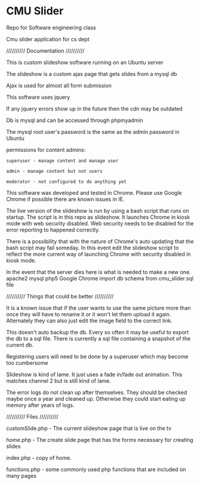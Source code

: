 # CMU Slider

Repo for Software engineering class

Cmu slider application for cs dept

////////// Documentation //////////


This is custom slideshow software running on an Ubuntu server

The slideshow is a custom ajax page that gets slides from a mysql db

Ajax is used for almost all form submission

This software uses jquery

If any jquery errors show up in the future then the cdn may be outdated

Db is mysql and can be accessed through phpmyadmin

The mysql root user's password is the same as the admin password in Ubuntu

permissions for content admins:
	
	superuser - manage content and manage user

	admin - manage content but not users

	moderator - not configured to do anything yet

This software was developed and tested in Chrome. Please use Google Chrome if possible there are known issues in IE.

The live version of the slideshow is run by using a bash script that runs on startup. The script is in this repo
as slideshow. It launches Chrome in kiosk mode with web security disabled. Web security needs to be disabled for the
error reporting to happened correctly.

There is a possibility that with the nature of Chrome's auto updating that the bash script may fail
someday. In this event edit the slideshow script to reflect the more current way of launching Chrome
with security disabled in kiosk mode.

In the event that the server dies here is what is needed to make a new one.
	apache2
	mysql
	php5
	Google Chrome
	import db schema from cmu_slider.sql file


////////// Things that could be better //////////

It is a known issue that if the user wants to use the same picture more than once they will
have to rename it or it won't let them upload it again. Alternately they can also just edit
the image field to the correct link.

This doesn't auto backup the db. Every so often it may be useful to export the db to a sql file.
There is currently a sql file containing a snapshot of the current db.

Registering users will need to be done by a superuser which may become too cumbersome

Slideshow is kind of lame. It just uses a fade in/fade out animation. This matches channel 2 but is
still kind of lame.

The error logs do not clean up after themselves. They should be checked maybe once a year and cleaned
up. Otherwise they could start eating up memory after years of logs.

////////// Files //////////

customSlide.php - The current slideshow page that is live on the tv

home.php - The create slide page that has the forms necessary for creating slides

index.php - copy of home.

functions.php -  some commonly used php functions that are included on many pages

